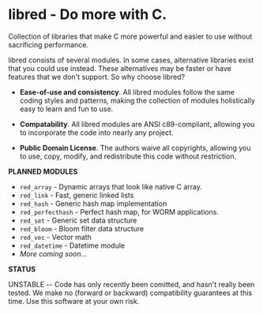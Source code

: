 libred - Do more with C.
=====

Collection of libraries that make C more powerful and easier to use without
sacrificing performance.

libred consists of several modules.  In some cases, alternative libraries exist
that you could use instead.  These alternatives may be faster or have features
that we don't support. So why choose libred?

 - **Ease-of-use and consistency**.  All libred modules follow the same coding
   styles and patterns, making the collection of modules holistically easy to
   learn and fun to use.

 - **Compatability**. All libred modules are ANSI c89-compliant, allowing you
   to incorporate the code into nearly any project.

 - **Public Domain License**.  The authors waive all copyrights, allowing you
   to use, copy, modify, and redistribute this code without restriction.

**PLANNED MODULES** 

 - `red_array` - Dynamic arrays that look like native C array.
 - `red_link` - Fast, generic linked lists
 - `red_hash` - Generic hash map implementation
 - `red_perfecthash` - Perfect hash map, for WORM applications.
 - `red_set` - Generic set data structure
 - `red_bloom` - Bloom filter data structure
 - `red_vec` - Vector math
 - `red_datetime` - Datetime module
 - _More coming soon..._

**STATUS**

UNSTABLE -- Code has only recently been comitted, and hasn't really been
tested.  We make no (forward or backward) compatibility guarantees at this
time.  Use this software at your own risk.
